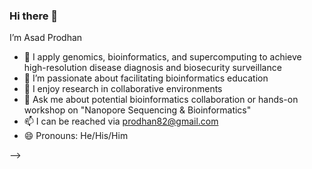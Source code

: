 ### Hi there 👋

I’m Asad Prodhan

  
   
 


- 🔭 I apply genomics, bioinformatics, and supercomputing to achieve high-resolution disease diagnosis and biosecurity surveillance
- 🌱 I’m passionate about facilitating bioinformatics education  
- 👯 I enjoy research in collaborative environments
- 💬 Ask me about potential bioinformatics collaboration or hands-on workshop on "Nanopore Sequencing & Bioinformatics" 
- 📫 I can be reached via prodhan82@gmail.com
- 😄 Pronouns: He/His/Him

-->
